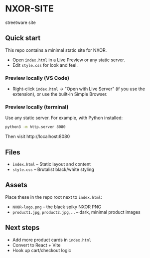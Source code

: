 # NXOR-SITE
streetware site 

## Quick start

This repo contains a minimal static site for NXOR.

- Open `index.html` in a Live Preview or any static server.
- Edit `style.css` for look and feel.

### Preview locally (VS Code)
- Right-click `index.html` → "Open with Live Server" (if you use the extension), or use the built-in Simple Browser.

### Preview locally (terminal)
Use any static server. For example, with Python installed:

```bash
python3 -m http.server 8080
```

Then visit http://localhost:8080

## Files
- `index.html` – Static layout and content
- `style.css` – Brutalist black/white styling

## Assets
Place these in the repo root next to `index.html`:

- `NXOR-logo.png` – the black spiky NXOR PNG
- `product1.jpg`, `product2.jpg`, ... – dark, minimal product images

## Next steps
- Add more product cards in `index.html`
- Convert to React + Vite
- Hook up cart/checkout logic

